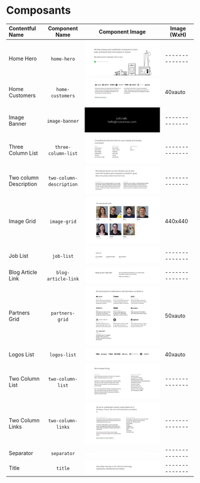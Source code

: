 # Composants

| Contentful Name         | Component Name                | Component Image                                             | Image (WxH)  |
|:----------------------- |:-----------------------------:|:-----------------------------------------------------------:|--------------|
| Home Hero               | `home-hero`                   | ![home-hero](images/home-hero.png)                          |--------------|
| Home Customers          | `home-customers`              | ![home-customers](images/home-customers.png)                | 40xauto      |
| Image Banner            | `image-banner`                | ![image-banner](images/image-banner.png)                    |--------------|
| Three Column List       | `three-column-list`           | ![three-column-list](images/three-column-list.png)          |--------------|
| Two column Description  | `two-column-description`      | ![two-column-description](images/two-column-description.png)|--------------|
| Image Grid              | `image-grid`                  | ![image-grid](images/image-grid.png)                        | 440x440      |
| Job List                | `job-list`                    | ![job-list](images/job-list.png)                            |--------------|
| Blog Article Link       | `blog-article-link`           | ![blog-article-link](images/blog-article-link.png)          |--------------|
| Partners Grid           | `partners-grid`               | ![partners-grid](images/partners-grid.png)                  | 50xauto      |
| Logos List              | `logos-list`                  | ![logos-list](images/logos-list.png)                        | 40xauto      |
| Two Column List         | `two-column-list`             | ![two-column-list](images/two-column-list.png)              |--------------|
| Two Column Links        | `two-column-links`            | ![two-column-links](images/two-column-links.png)            |--------------|
| Separator               | `separator`                   | ![separator](images/separator.png)                          |--------------|
| Title                   | `title`                       | ![title](images/title.png)                                  |--------------|
